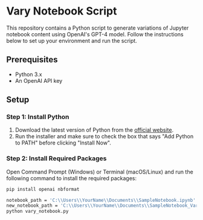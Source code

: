 # Vary Notebook Script

This repository contains a Python script to generate variations of Jupyter notebook content using OpenAI's GPT-4 model. Follow the instructions below to set up your environment and run the script.

## Prerequisites

- Python 3.x
- An OpenAI API key

## Setup

### Step 1: Install Python

1. Download the latest version of Python from the [official website](https://www.python.org/downloads/).
2. Run the installer and make sure to check the box that says "Add Python to PATH" before clicking "Install Now".

### Step 2: Install Required Packages

Open Command Prompt (Windows) or Terminal (macOS/Linux) and run the following command to install the required packages:

```sh
pip install openai nbformat

notebook_path = 'C:\\Users\\YourName\\Documents\\SampleNotebook.ipynb'
new_notebook_path = 'C:\\Users\\YourName\\Documents\\SampleNotebook_Variation.ipynb'
python vary_notebook.py


